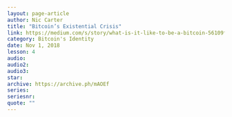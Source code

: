 ```yaml
---
layout: page-article
author: Nic Carter
title: "Bitcoin’s Existential Crisis"
link: https://medium.com/s/story/what-is-it-like-to-be-a-bitcoin-56109f3e6753
category: Bitcoin's Identity
date: Nov 1, 2018
lesson: 4
audio: 
audio2: 
audio3: 
star: 
archive: https://archive.ph/mAOEf
series: 
seriesnr: 
quote: ""
---
```

